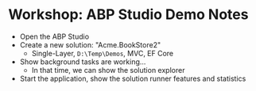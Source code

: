 # Workshop: ABP Studio Demo Notes

* Open the ABP Studio
* Create a new solution: "Acme.BookStore2"
  * Single-Layer, `D:\Temp\Demos`, MVC, EF Core
* Show background tasks are working...
  * In that time, we can show the solution explorer
* Start the application, show the solution runner features and statistics